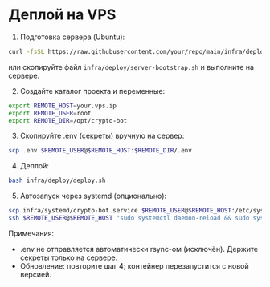 # Деплой на VPS

1. Подготовка сервера (Ubuntu):

```bash
curl -fsSL https://raw.githubusercontent.com/your/repo/main/infra/deploy/server-bootstrap.sh | bash
```

или скопируйте файл `infra/deploy/server-bootstrap.sh` и выполните на сервере.

2. Создайте каталог проекта и переменные:

```bash
export REMOTE_HOST=your.vps.ip
export REMOTE_USER=root
export REMOTE_DIR=/opt/crypto-bot
```

3. Скопируйте .env (секреты) вручную на сервер:

```bash
scp .env $REMOTE_USER@$REMOTE_HOST:$REMOTE_DIR/.env
```

4. Деплой:

```bash
bash infra/deploy/deploy.sh
```

5. Автозапуск через systemd (опционально):

```bash
scp infra/systemd/crypto-bot.service $REMOTE_USER@$REMOTE_HOST:/etc/systemd/system/crypto-bot.service
ssh $REMOTE_USER@$REMOTE_HOST "sudo systemctl daemon-reload && sudo systemctl enable --now crypto-bot"
```

Примечания:

- .env не отправляется автоматически rsync-ом (исключён). Держите секреты только на сервере.
- Обновление: повторите шаг 4; контейнер перезапустится с новой версией.
